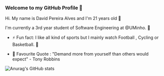 ### Welcome to my GitHub Profile 👋 

Hi. My name is David Pereira Alves and I'm 21 years old 👦

I'm currently a 3rd year student of Software Engineering at @UMinho. 📖

- ⚡ Fun fact: I like all kind of sports but I mainly watch Football , Cycling or Basketball. 🏅

- 🌟 Favourite Quote : "Demand more from yourself than others would expect" - Tony Robbins

![Anurag's GitHub stats](https://github-readme-stats.vercel.app/api?username=davidao06&show_icons=true&theme=radical)
